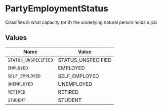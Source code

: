 # PartyEmploymentStatus

Classifies in what capacity (or if) the underlying natural person holds a job


## Values

| Name                 | Value                |
| -------------------- | -------------------- |
| `STATUS_UNSPECIFIED` | STATUS_UNSPECIFIED   |
| `EMPLOYED`           | EMPLOYED             |
| `SELF_EMPLOYED`      | SELF_EMPLOYED        |
| `UNEMPLOYED`         | UNEMPLOYED           |
| `RETIRED`            | RETIRED              |
| `STUDENT`            | STUDENT              |